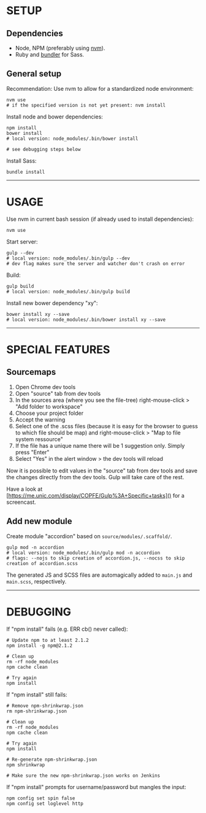 # SETUP

## Dependencies

* Node, NPM (preferably using [nvm](https://github.com/creationix/nvm)).
* Ruby and [bundler](http://bundler.io/) for Sass.

## General setup

Recommendation: Use nvm to allow for a standardized node environment:

```shell
nvm use
# if the specified version is not yet present: nvm install
```

Install node and bower dependencies:

```shell
npm install
bower install
# local version: node_modules/.bin/bower install

# see debugging steps below
```

Install Sass:

```shell
bundle install
```


----


# USAGE

Use nvm in current bash session (if already used to install dependencies):

```shell
nvm use
```

Start server:

```shell
gulp --dev
# local version: node_modules/.bin/gulp --dev
# dev flag makes sure the server and watcher don't crash on error
```

Build:

```shell
gulp build
# local version: node_modules/.bin/gulp build
```

Install new bower dependency "xy":

```shell
bower install xy --save
# local version: node_modules/.bin/bower install xy --save
```


----


# SPECIAL FEATURES

## Sourcemaps

1. Open Chrome dev tools
2. Open "source" tab from dev tools
3. In the sources area (where you see the file-tree) right-mouse-click > "Add folder to workspace"
4. Choose your project folder
5. Accept the warning
6. Select one of the .scss files (because it is easy for the browser to guess to which file should be map) and right-mouse-click > "Map to file system ressource"
7. If the file has a unique name there will be 1 suggestion only. Simply press "Enter"
8. Select "Yes" in the alert window > the dev tools will reload

Now it is possible to edit values in the "source" tab from dev tools and save the changes directly from the dev tools. Gulp will take care of the rest.

Have a look at [https://me.unic.com/display/COPFE/Gulp%3A+Specific+tasks]() for a screencast.

## Add new module

Create module "accordion" based on ```source/modules/.scaffold/```.

```shell
gulp mod -n accordion
# local version: node_modules/.bin/gulp mod -n accordion
# flags: --nojs to skip creation of accordion.js, --nocss to skip creation of accordion.scss
```

The generated JS and SCSS files are automagically added to ```main.js``` and ```main.scss```, respectively.


----


# DEBUGGING

If "npm install" fails (e.g. ERR cb() never called):

```shell
# Update npm to at least 2.1.2
npm install -g npm@2.1.2

# Clean up
rm -rf node_modules
npm cache clean

# Try again
npm install
```

If "npm install" still fails:

```shell
# Remove npm-shrinkwrap.json
rm npm-shrinkwrap.json

# Clean up
rm -rf node_modules
npm cache clean

# Try again
npm install

# Re-generate npm-shrinkwrap.json
npm shrinkwrap

# Make sure the new npm-shrinkwrap.json works on Jenkins
```

If "npm install" prompts for username/password but mangles the input:

```shell
npm config set spin false
npm config set loglevel http
```

